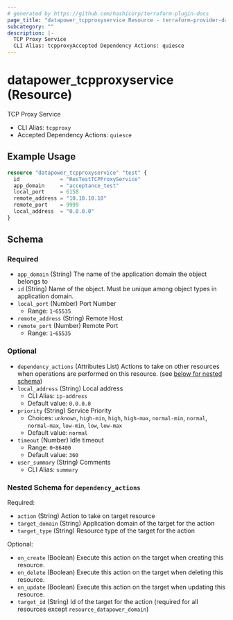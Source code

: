 ```yaml
---
# generated by https://github.com/hashicorp/terraform-plugin-docs
page_title: "datapower_tcpproxyservice Resource - terraform-provider-datapower"
subcategory: ""
description: |-
  TCP Proxy Service
  CLI Alias: tcpproxyAccepted Dependency Actions: quiesce
---
```


# datapower_tcpproxyservice (Resource)

TCP Proxy Service
  - CLI Alias: `tcpproxy`
  - Accepted Dependency Actions: `quiesce`

## Example Usage

```terraform
resource "datapower_tcpproxyservice" "test" {
  id             = "ResTestTCPProxyService"
  app_domain     = "acceptance_test"
  local_port     = 6158
  remote_address = "10.10.10.10"
  remote_port    = 9999
  local_address  = "0.0.0.0"
}
```

<!-- schema generated by tfplugindocs -->
## Schema

### Required

- `app_domain` (String) The name of the application domain the object belongs to
- `id` (String) Name of the object. Must be unique among object types in application domain.
- `local_port` (Number) Port Number
  - Range: `1`-`65535`
- `remote_address` (String) Remote Host
- `remote_port` (Number) Remote Port
  - Range: `1`-`65535`

### Optional

- `dependency_actions` (Attributes List) Actions to take on other resources when operations are performed on this resource. (see [below for nested schema](#nestedatt--dependency_actions))
- `local_address` (String) Local address
  - CLI Alias: `ip-address`
  - Default value: `0.0.0.0`
- `priority` (String) Service Priority
  - Choices: `unknown`, `high-min`, `high`, `high-max`, `normal-min`, `normal`, `normal-max`, `low-min`, `low`, `low-max`
  - Default value: `normal`
- `timeout` (Number) Idle timeout
  - Range: `0`-`86400`
  - Default value: `360`
- `user_summary` (String) Comments
  - CLI Alias: `summary`

<a id="nestedatt--dependency_actions"></a>
### Nested Schema for `dependency_actions`

Required:

- `action` (String) Action to take on target resource
- `target_domain` (String) Application domain of the target for the action
- `target_type` (String) Resource type of the target for the action

Optional:

- `on_create` (Boolean) Execute this action on the target when creating this resource.
- `on_delete` (Boolean) Execute this action on the target when deleting this resource.
- `on_update` (Boolean) Execute this action on the target when updating this resource.
- `target_id` (String) Id of the target for the action (required for all resources except `resource_datapower_domain`)
